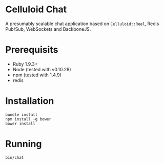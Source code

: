 # Celluloid Chat
A presumably scalable chat application based on `Celluloid::Reel`, Redis Pub/Sub, WebSockets and BackboneJS.

# Prerequisits
- Ruby 1.9.3+
- Node (tested with v0.10.28)
- npm (tested with 1.4.9)
- redis

# Installation

```
bundle install
npm install -g bower
bower install
```

# Running
```
bin/chat
```